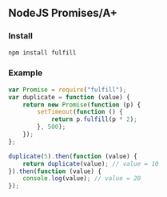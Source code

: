 ## NodeJS Promises/A+

### Install

```js
npm install fulfill
```

### Example

```js
var Promise = require("fulfill");
var duplicate = function (value) {
	return new Promise(function (p) {
		setTimeout(function () {
			return p.fulfill(p * 2);
		}, 500);
	});
};

duplicate(5).then(function (value) {
	return duplicate(value); // value = 10
}).then(function (value) {
	console.log(value); // value = 20
});
```
